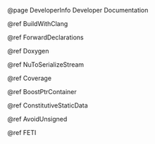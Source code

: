@page DeveloperInfo Developer Documentation

@ref BuildWithClang

@ref ForwardDeclarations

@ref Doxygen

@ref NuToSerializeStream

@ref Coverage

@ref BoostPtrContainer

@ref ConstitutiveStaticData

@ref AvoidUnsigned

@ref FETI
